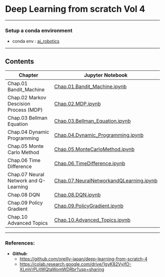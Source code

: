 # Deep Learning from scratch Vol 4


----

### Setup a conda environment


- conda env : [ai_robotics](../README.md#setup-a-conda-environment)

---

## Contents

| Chapter | Jupyter Notebook |
|---- | ----- |
| Chap.01 Bandit_Machine | [Chap.01.Bandit_Machine.ipynb](./Chap.01.Bandit_Machine.ipynb)|
| Chap.02 Markov Descision Process (MDP) | [Chap.02.MDP.ipynb](./Chap.02.MDP.ipynb) |
| Chap.03 Bellman Equation | [Chap.03.Bellman_Equation.ipynb](./Chap.03.Bellman_Equation.ipynb) |
| Chap.04 Dynamic Programming | [Chap.04.Dynamic_Programming.ipynb](./Chap.04.Dynamic_Programming.ipynb) |
| Chap.05 Monte Carlo Method | [Chap.05.MonteCarloMethod.ipynb](./Chap.05.MonteCarloMethod.ipynb) |
| Chap.06 Time Difference | [Chap.06.TimeDifference.ipynb](./Chap.06.TimeDifference.ipynb) |
| Chap.07 Neural Network and Q-Learning | [Chap.07.NeuralNetworkandQLearning.ipynb](./Chap.07.NeuralNetworkandQLearning.ipynb) |
| Chap.08 DQN | [Chap.08.DQN.ipynb](./Chap.08.DQN.ipynb) |
| Chap.09 Policy Gradient | [Chap.09.PolicyGradient.ipynb](./Chap.09.PolicyGradient.ipynb) |
| Chap.10 Advanced Topics | [Chap.10.Advanced_Topics.ipynb](./Chap.10.Advanced_Topics.ipynb) |


---
### References:

- ***Github***:
    - https://github.com/oreilly-japan/deep-learning-from-scratch-4
    - https://colab.research.google.com/drive/1gyK82VyjfO-XLmVrPLjtWQtaWomWDRbr?usp=sharing
